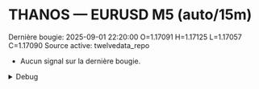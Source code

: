 # THANOS — EURUSD M5 (auto/15m)
Dernière bougie: 2025-09-01 22:20:00  O=1.17091  H=1.17125  L=1.17057  C=1.17090
Source active: twelvedata_repo

- Aucun signal sur la dernière bougie.

<details><summary>Debug</summary>

- TD_API_KEY manquant.

</details>